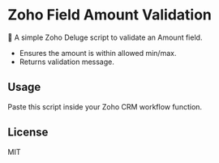 # Zoho Field Amount Validation

🚀 A simple Zoho Deluge script to validate an Amount field.
- Ensures the amount is within allowed min/max.
- Returns validation message.

## Usage
Paste this script inside your Zoho CRM workflow function.

## License
MIT
